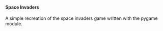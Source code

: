 #### Space Invaders

A simple recreation of the space invaders game written with the pygame module.
